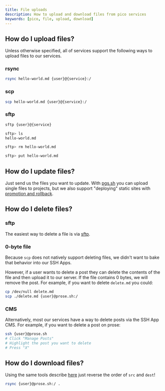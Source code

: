 ```yaml
---
title: File uploads
description: How to upload and download files from pico services
keywords: [pico, file, upload, download]
---
```


## How do I upload files?

Unless otherwise specified, all of services support the following ways to upload
files to our services.

### rsync

```bash
rsync hello-world.md {user}@{service}:/
```

### scp

```bash
scp hello-world.md {user}@{service}:/
```

### sftp

```bash
sftp {user}@{service}

sftp> ls
hello-world.md

sftp> rm hello-world.md

sftp> put hello-world.md
```

## How do I update files?

Just send us the files you want to update. With [pgs.sh](/pgs) you can upload
single files to projects, but we also support "deploying" static sites with
[promotion and rollback](/pgs#project-promotion-and-rollback).

## How do I delete files?

### sftp

The easiest way to delete a file is via [sftp](#sftp).

### 0-byte file

Because `scp` does not natively support deleting files, we didn't want to bake
that behavior into our SSH Apps.

However, if a user wants to delete a post they can delete the contents of the
file and then upload it to our server. If the file contains 0 bytes, we will
remove the post. For example, if you want to delete `delete.md` you could:

```bash
cp /dev/null delete.md
scp ./delete.md {user}@prose.sh:/
```

### CMS

Alternatively, most our services have a way to delete posts via the SSH App CMS.
For example, if you want to delete a post on prose:

```bash
ssh {user}@prose.sh
# Click "Manage Posts"
# Highlight the post you want to delete
# Press "X"
```

## How do I download files?

Using the same tools describe [here](#how-do-i-upload-files) just reverse the
order of `src` and `dest`!

```bash
rsync {user}@prose.sh:/ .
```
